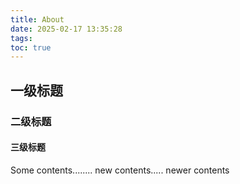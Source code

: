 ```yaml
---
title: About
date: 2025-02-17 13:35:28
tags:
toc: true
---
```


## 一级标题
### 二级标题
#### 三级标题

Some contents........
new contents.....
newer contents
